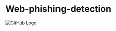# Web-phishing-detection
![GitHub Logo](https://github.com/username/repository/blob/main/Images/image1.png)
